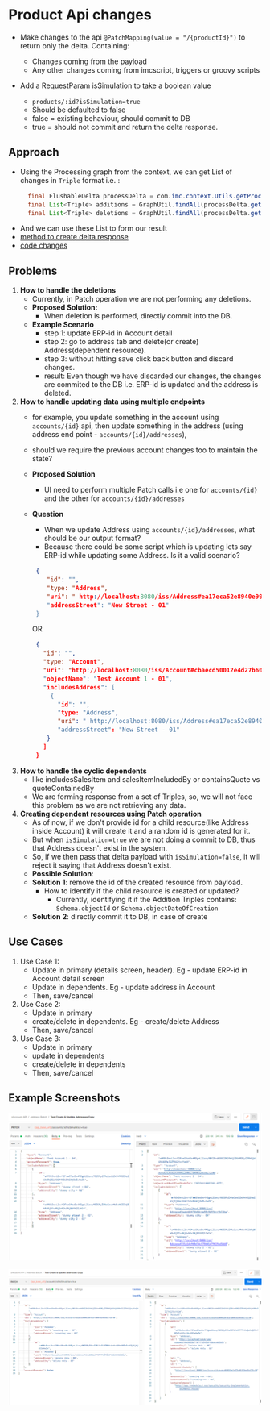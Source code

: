 # Product Api changes

* Make changes to the api `@PatchMapping(value = "/{productId}")` to return only the delta. Containing:
   * Changes coming from the payload
   * Any other changes coming from imcscript, triggers or groovy scripts
   
* Add a RequestParam isSimulation to take a boolean value
   * `products/:id?isSimulation=true`
   * Should be defaulted to false
   * false = existing behaviour, should commit to DB
   * true = should not commit and return the delta response.

## Approach
* Using the Processing graph from the context, we can get List of changes in `Triple` format i.e. :
  ```java
    final FlushableDelta processDelta = com.imc.context.Utils.getProcessGraph(ctx);
    final List<Triple> additions = GraphUtil.findAll(processDelta.getAdditions()).toList();
    final List<Triple> deletions = GraphUtil.findAll(processDelta.getDeletions()).toList();
  ```
* And we can use these List to form our result
* [method to create delta response](https://github.com/in-mind-cloud/development/blob/7a785d9a34c4a893ca25c344a1bca8f46137c341/product/iss/core/src/main/java/com/imc/iss/web/services/util/CreateBOFromTriples.java#L338)
* [code changes](https://github.com/in-mind-cloud/development/compare/2202-development...2202-product-api-changes)


## Problems
1. **How to handle the deletions**
   * Currently, in Patch operation we are not performing any deletions.
   * **Proposed Solution:**
      * When deletion is performed, directly commit into the DB.
   * **Example Scenario**
      * step 1: update ERP-id in Account detail
      * step 2: go to address tab and delete(or create) Address(dependent resource).
      * step 3: without hitting save click back button and discard changes.
      * result: Even though we have discarded our changes, the changes are commited to the DB i.e. ERP-id is updated and the address is deleted.
2. **How to handle updating data using multiple endpoints**
   * for example, you update something in the account using `accounts/{id}` api, then update something in the address (using address end point - `accounts/{id}/addresses`), 
   * should we require the previous account changes too to maintain the state?
   * **Proposed Solution**
      * UI need to perform multiple Patch calls i.e one for `accounts/{id}` and the other for `accounts/{id}/addresses`
   * **Question**
      * When we update Address using `accounts/{id}/addresses`, what should be our output format?
      * Because there could be some script which is updating lets say ERP-id while updating some Address. Is it a valid scenario?
       ```json
        {
           "id": "",
           "type: "Address",
           "uri": " http://localhost:8080/iss/Address#ea17eca52e8940e99edc2fd3f2de254e"
           "addressStreet": "New Street - 01"
        }
       ```
     
       OR
       
        ```json
         {
           "id": "",
           "type: "Account",
           "uri": "http://localhost:8080/iss/Account#cbaecd50012e4d27b60432ee3bf72c48"
           "objectName": "Test Account 1 - 01",
           "includesAddress": [
             {
               "id": "",
               "type: "Address",
               "uri": " http://localhost:8080/iss/Address#ea17eca52e8940e99edc2fd3f2de254e"
               "addressStreet": "New Street - 01"
            } 
           ]
         }
       ```
3. **How to handle the cyclic dependents**
    * like includesSalesItem and salesItemIncludedBy or containsQuote vs quoteContainedBy
    * We are forming response from a set of Triples, so, we will not face this problem as we are not retrieving any data.
4. **Creating dependent resources using Patch operation**
    * As of now, if we don't provide id for a child resource(like Address inside Account) it will create it and a random id is generated for it.
    * But when `isSimulation=true` we are not doing a commit to DB, thus that Address doesn't exist in the system.
    * So, if we then pass that delta payload with `isSimulation=false`, it will reject it saying that Address doesn't exist.
    * **Possible Solution**: 
    *  **Solution 1**: remove the id of the created resource from payload.
       * How to identify if the child resource is created or updated?
          * Currently, identifying it if the Addition Triples contains: `Schema.objectId` or `Schema.objectDateOfCreation`
    * **Solution 2**: directly commit it to DB, in case of create


## Use Cases 
1. Use Case 1:
   * Update in primary (details screen, header). Eg - update ERP-id in Account detail screen
   * Update in dependents. Eg - update address in Account
   * Then, save/cancel
2. Use Case 2:
   * Update in primary
   * create/delete in dependents. Eg - create/delete Address
   * Then, save/cancel
3. Use Case 3:
   * Update in primary
   * update in dependents
   * create/delete in dependents
   * Then, save/cancel

## Example Screenshots

![example-1](images/example-1.PNG)

![example-2](images/example-2.PNG)
